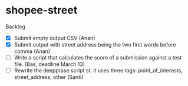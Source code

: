 # shopee-street

Backlog
- [X] Submit empty output CSV (Anan)
- [X] Submit output with street address being the two first words before comma (Anan)
- [ ] Write a script that calculates the score of a submission against a test file. (Bas, deadline March 13)
- [ ] Rewrite the deepprase script st. it uses three tags: point_of_interests, street_address, other (Santi)
